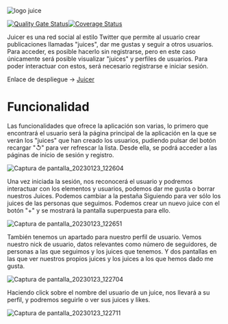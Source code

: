 ![logo juice](https://user-images.githubusercontent.com/116951558/214036152-b60bc79a-082a-4f8c-a86d-da3aa37963f1.png)

[![Quality Gate Status](https://sonarcloud.io/api/project_badges/measure?project=SyTW2223_E09&metric=alert_status)](https://sonarcloud.io/summary/new_code?id=SyTW2223_E09)[![Coverage Status](https://coveralls.io/repos/github/SyTW2223/E09/badge.svg?branch=main)](https://coveralls.io/github/SyTW2223/E09?branch=main) 

Juicer es una red social al estilo Twitter que permite al usuario crear publicaciones llamadas "juices", dar me gustas y seguir a otros usuarios. Para acceder, es posible hacerlo sin registrarse, pero en este caso únicamente será posible visualizar "juices" y perfiles de usuarios. Para poder interactuar con estos, será necesario registrarse e iniciar sesión.

Enlace de despliegue -> [Juicer](https://sytw2223.github.io/E09/)

# Funcionalidad

Las funcionalidades que ofrece la aplicación son varias, lo primero que encontrará el usuario será la página principal de la aplicación en la que se verán los "juices" que han creado los usuarios, pudiendo pulsar del botón recargar "↺" para ver refrescar la lista. Desde ella, se podrá acceder a las páginas de inicio de sesión y registro.

![Captura de pantalla_20230123_122604](https://user-images.githubusercontent.com/116951558/214039238-8e08c62e-95c5-4ad7-a22b-09c45fe4bcb1.png)

Una vez iniciada la sesión, nos reconocerá el usuario y podremos interactuar con los elementos y usuarios, podemos dar me gusta o borrar nuestros Juices. Podemos cambiar a la pestaña Siguiendo para ver sólo los juices de las personas que seguimos.  Podemos crear un nuevo juice con el botón "+" y se mostrará la pantalla superpuesta para ello.

![Captura de pantalla_20230123_122651](https://user-images.githubusercontent.com/116951558/214039504-d46eadb5-9a66-4844-9cb3-a4ee11898565.png)

También tenemos un apartado para nuestro perfil de usuario. Vemos nuestro nick de usuario, datos relevantes como número de seguidores, de personas a las que seguimos y los juices que tenemos. Y dos pantallas en las que ver nuestros propios juices y los juices a los que hemos dado me gusta.

![Captura de pantalla_20230123_122704](https://user-images.githubusercontent.com/116951558/214039508-f4474d51-286f-4270-a6be-1fff7293e68a.png)

Haciendo click sobre el nombre del usuario de un juice, nos llevará a su perfil, y podremos seguirle o ver sus juices y likes.

![Captura de pantalla_20230123_122711](https://user-images.githubusercontent.com/116951558/214039510-c3713f1d-f683-405c-92dd-066fa96b1bc0.png)





